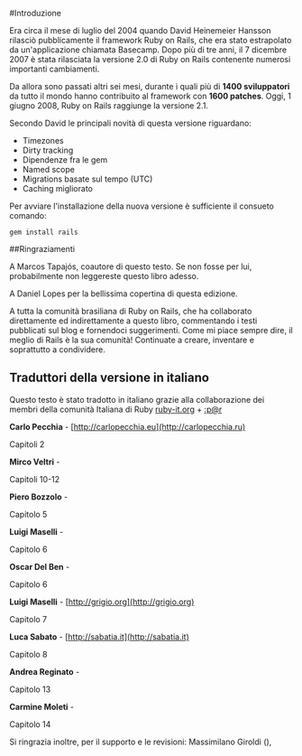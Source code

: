 #Introduzione

Era circa il mese di luglio del 2004 quando David Heinemeier Hansson rilasciò pubblicamente il framework Ruby on Rails, che era stato estrapolato da un'applicazione chiamata Basecamp. Dopo più di tre anni, il 7 dicembre 2007 è stata rilasciata la versione 2.0 di Ruby on Rails contenente numerosi importanti cambiamenti.

Da allora sono passati altri sei mesi, durante i quali più di **1400 sviluppatori** da tutto il mondo hanno contribuito al framework con **1600 patches**. Oggi, 1 giugno 2008, Ruby on Rails raggiunge la versione 2.1.

Secondo David le principali novità di questa versione riguardano:

* Timezones
* Dirty tracking
* Dipendenze fra le gem
* Named scope
* Migrations basate sul tempo (UTC)
* Caching migliorato

Per avviare l'installazione della nuova versione è sufficiente il consueto comando:

	gem install rails

##Ringraziamenti

A Marcos Tapajós, coautore di questo testo. Se non fosse per lui, probabilmente non leggereste questo libro adesso.

A Daniel Lopes per la bellissima copertina di questa edizione.

A tutta la comunità brasiliana di Ruby on Rails, che ha collaborato direttamente ed indirettamente a questo libro, commentando i testi pubblicati sul blog e fornendoci suggerimenti. Come mi piace sempre dire, il meglio di Rails è la sua comunità! Continuate a creare, inventare e soprattutto a condividere.


## Traduttori della versione in italiano

Questo testo è stato tradotto in italiano grazie alla collaborazione dei membri della comunità Italiana di Ruby [ruby-it.org](http://www.ruby-it.org) + [:p@r](http://www.pro-ruby.net)

**Carlo Pecchia** - [http://carlopecchia.eu](http://carlopecchia.ru)

Capitoli 2

**Mirco Veltri** - []()

Capitoli 10-12

**Piero Bozzolo** - []()

Capitolo 5

**Luigi Maselli** - []()

Capitolo 6

**Oscar Del Ben** - []()

Capitolo 6

**Luigi Maselli** - [http://grigio.org](http://grigio.org)

Capitolo 7

**Luca Sabato** - [http://sabatia.it](http://sabatia.it)

Capitolo 8

**Andrea Reginato** - []()

Capitolo 13

**Carmine Moleti** - []()

Capitolo 14

Si ringrazia inoltre, per il supporto e le revisioni: Massimilano Giroldi (), 

